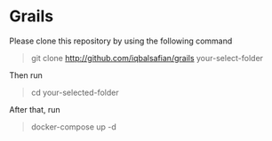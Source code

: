 # Grails


Please clone this repository by using the following command

> git clone http://github.com/iqbalsafian/grails your-select-folder

Then run

> cd your-selected-folder

After that, run

> docker-compose up -d

